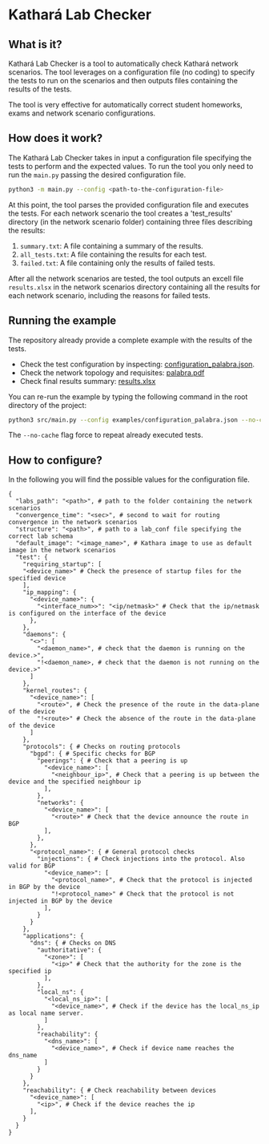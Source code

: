 # Kathará Lab Checker

## What is it?

Kathará Lab Checker is a tool to automatically check Kathará network scenarios. The tool leverages on a configuration
file (no coding) to specify the tests to run on the scenarios and then outputs files containing the results of the
tests.

The tool is very effective for automatically correct student homeworks, exams and network scenario configurations.

## How does it work?

The Kathará Lab Checker takes in input a configuration file specifying the tests to perform and the expected values.
To run the tool you only need to run the `main.py` passing the desired configuration file.

```bash
python3 -m main.py --config <path-to-the-configuration-file>
```

At this point, the tool parses the provided configuration file and executes the tests. For each network scenario the
tool creates a 'test_results' directory (in the network scenario folder) containing three files describing the results:

1. `summary.txt`: A file containing a summary of the results.
2. `all_tests.txt`: A file containing the results for each test.
3. `failed.txt`: A file containing only the results of failed tests.

After all the network scenarios are tested, the tool outputs an excell file `results.xlsx` in the network scenarios
directory containing all the results for each network scenario, including the reasons for failed tests. 

## Running the example
The repository already provide a complete example with the results of the tests. 
- Check the test configuration by inspecting: [configuration_palabra.json](examples/configuration_palabra.json).
- Check the network topology and requisites: [palabra.pdf](examples/palabra.pdf)
- Check final results summary: [results.xlsx](examples/palabra/results.xlsx)

You can re-run the example by typing the following command in the root directory of the project:
```bash
python3 src/main.py --config examples/configuration_palabra.json --no-cache
```

The `--no-cache` flag force to repeat already executed tests.

## How to configure?

In the following you will find the possible values for the configuration file.

```
{
  "labs_path": "<path>", # path to the folder containing the network scenarios
  "convergence_time": "<sec>", # second to wait for routing convergence in the network scenarios
  "structure": "<path>", # path to a lab_conf file specifying the correct lab schema
  "default_image": "<image_name>", # Kathara image to use as default image in the network scenarios
  "test": {
    "requiring_startup": [
    "<device_name>" # Check the presence of startup files for the specified device
    ], 
    "ip_mapping": {
      "<device_name>": {
        "<interface_num>>": "<ip/netmask>" # Check that the ip/netmask is configured on the interface of the device
      },
    },
    "daemons": {
      "<>": [
        "<daemon_name>", # check that the daemon is running on the device.>",
        "!<daemon_name>, # check that the daemon is not running on the device.>"
      ]
    },
    "kernel_routes": {
      "<device_name>": [
        "<route>", # Check the presence of the route in the data-plane of the device
        "!<route>" # Check the absence of the route in the data-plane of the device
      ]
    },
    "protocols": { # Checks on routing protocols
      "bgpd": { # Specific checks for BGP
        "peerings": { # Check that a peering is up
          "<device_name>": [
            "<neighbour_ip>", # Check that a peering is up between the device and the specified neighbour ip
          ],
        },
        "networks": {
          "<device_name>": [
            "<route>" # Check that the device announce the route in BGP
          ],
        },
      }, 
      "<protocol_name>": { # General protocol checks
        "injections": { # Check injections into the protocol. Also valid for BGP
          "<device_name>": [
            "<protocol_name>", # Check that the protocol is injected in BGP by the device
            "!<protocol_name>" # Check that the protocol is not injected in BGP by the device
          ],
        }
      }
    },
    "applications": {
      "dns": { # Checks on DNS
        "authoritative": {
          "<zone>": [
            "<ip>" # Check that the authority for the zone is the specified ip 
          ],
        },
        "local_ns": {
          "<local_ns_ip>": [
            "<device_name>", # Check if the device has the local_ns_ip as local name server.
          ]
        },
        "reachability": {
          "<dns_name>": [
            "<device_name>", # Check if device name reaches the dns_name
          ]
        }
      }
    },
    "reachability": { # Check reachability between devices
      "<device_name>": [
        "<ip>", # Check if the device reaches the ip
      ],
    }
  }
}
```


